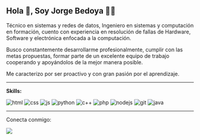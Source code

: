 ## Hola 👋, Soy Jorge Bedoya 👨‍💻

Técnico en sistemas y redes de datos, Ingeniero en sistemas y computación en formación, cuento con experiencia en resolución de fallas de Hardware, Software y electrónica enfocada a la computación. 

Busco constantemente desarrollarme profesionalmente, cumplir con las metas propuestas, formar parte de un excelente equipo de trabajo cooperando y apoyándolos de la mejor manera posible.

Me caracterizo por ser proactivo y con gran pasión por el aprendizaje.

--------------
**Skills:**

![html](https://user-images.githubusercontent.com/54302061/211168057-9d053689-3a2a-46b1-bfbb-1395ab3e893b.png)
![css](https://user-images.githubusercontent.com/54302061/211168069-013c48b5-fb25-4bcf-950a-55aa30cf8720.png)
![js](https://user-images.githubusercontent.com/54302061/211168085-73aed99e-1510-4bb5-b92a-9c7844be7ae9.png)
![python](https://user-images.githubusercontent.com/54302061/211168102-fb84a548-1019-4fb4-8ed4-d89a9b8fb4e4.png)
![c++](https://user-images.githubusercontent.com/54302061/211168116-dd1e23a8-2bf8-4cdf-890e-947a9286436e.png)
![php](https://user-images.githubusercontent.com/54302061/211168133-a62187c0-0e05-483b-9ef0-edf509296198.png)
![nodejs](https://user-images.githubusercontent.com/54302061/211168141-966c3b14-0c10-434c-818e-b71a63f313bc.png)
![git](https://user-images.githubusercontent.com/54302061/211168160-75e46858-9a95-474d-aedf-4fc6460815f9.png)
![java](https://user-images.githubusercontent.com/54302061/211168153-061a83aa-e2f9-45eb-bb4c-0db1679f0bc0.png)

--------------

Conecta conmigo:

[![](https://user-images.githubusercontent.com/54302061/211169314-64c36b3c-93cb-40ad-9e5d-4071d19552d5.png)](https://www.linkedin.com/in/jorge-bedoya-it/)

<!--
[![trophy](https://github-profile-trophy.vercel.app/?username=https://github.com/Jorge-Bedoya)](https://github.com/ryo-ma/github-profile-trophy)

[![Top Langs](https://github-readme-stats.vercel.app/api/top-langs/?username=https://github.com/Jorge-Bedoya)](https://github.com/anuraghazra/github-readme-stats)

![GitHub stats](https://github-readme-stats.vercel.app/api?username=https://github.com/Jorge-Bedoya&show_icons=true)  

![GitHub metrics](https://metrics.lecoq.io/https://github.com/Jorge-Bedoya)  

![GitHub streak stats](https://github-readme-streak-stats.herokuapp.com/?user=https://github.com/Jorge-Bedoya)  

![Profile views](https://gpvc.arturio.dev/https://github.com/Jorge-Bedoya)

<!--
**Jorge-Bedoya/Jorge-Bedoya** is a ✨ _special_ ✨ repository because its `README.md` (this file) appears on your GitHub profile.

Here are some ideas to get you started:

- 🔭 I’m currently working on ...
- 🌱 I’m currently learning ...
- 👯 I’m looking to collaborate on ...
- 🤔 I’m looking for help with ...
- 💬 Ask me about ...
- 📫 How to reach me: ...
- 😄 Pronouns: ...
- ⚡ Fun fact: ...
-->
